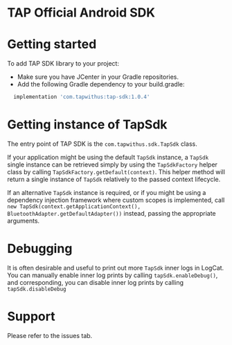 # TAP Official Android SDK

Getting started
===============
To add TAP SDK library to your project:
- Make sure you have JCenter in your Gradle repositories.
- Add the following Gradle dependency to your build.gradle:
```Groovy
  implementation 'com.tapwithus:tap-sdk:1.0.4'
```

Getting instance of TapSdk
==========================
The entry point of TAP SDK is the `com.tapwithus.sdk.TapSdk` class.

If your application might be using the default `TapSdk` instance, a `TapSdk` single instance can be retrieved simply by using the `TapSdkFactory` helper class by calling `TapSdkFactory.getDefault(context)`. This helper method will return a single instance of `TapSdk` relatively to the passed context lifecycle.

If an alternative `TapSdk` instance is required, or if you might be using a dependency injection framework where custom scopes is implemented, call `new TapSdk(context.getApplicationContext(), BluetoothAdapter.getDefaultAdapter())` instead, passing the appropriate arguments.

Debugging
=========
It is often desirable and useful to print out more `TapSdk` inner logs in LogCat. You can manually enable inner log prints by calling `tapSdk.enableDebug()`, and corresponding, you can disable inner log prints by calling `tapSdk.disableDebug`

Support
===========
Please refer to the issues tab.
